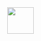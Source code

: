 <div align="center">

  <img src="https://i.blogs.es/53fd11/rustician-rust-lenguaje/1366_2000.png" height="60"  >

</div>
